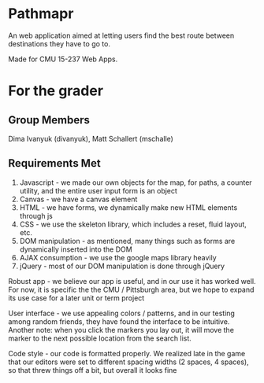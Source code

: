 Pathmapr
===========

An web application aimed at letting users find the best route between destinations they have to go to.

Made for CMU 15-237 Web Apps.

For the grader
==============

Group Members
-------------
Dima Ivanyuk (divanyuk), Matt Schallert (mschalle)

Requirements Met
----------------
1. Javascript - we made our own objects for the map, for paths, a counter utility, and the entire user input form is an object
2. Canvas - we have a canvas element
3. HTML - we have forms, we dynamically make new HTML elements through js
4. CSS - we use the skeleton library, which includes a reset, fluid layout, etc.
5. DOM manipulation - as mentioned, many things such as forms are dynamically inserted into the DOM
6. AJAX consumption - we use the google maps library heavily
7. jQuery - most of our DOM manipulation is done through jQuery

Robust app - we believe our app is useful, and in our use it has worked well. For now, it is specific the the CMU / Pittsburgh area, but we hope to expand its use case for a later unit or term project

User interface - we use appealing colors / patterns, and in our testing among random friends, they have found the interface to be intuitive. Another note: when you click the markers you lay out, it will move the marker to the next possible location from the search list.

Code style - our code is formatted properly. We realized late in the game that our editors were set to different spacing widths (2 spaces, 4 spaces), so that threw things off a bit, but overall it looks fine